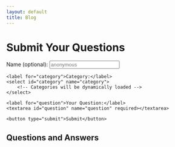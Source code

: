 ```yaml
---
layout: default
title: Blog
---
```


<h1>Submit Your Questions</h1>

<form id="question-form">
    <label for="name">Name (optional):</label>
    <input type="text" id="name" name="name" placeholder="anonymous">

    <label for="category">Category:</label>
    <select id="category" name="category">
        <!-- Categories will be dynamically loaded -->
    </select>

    <label for="question">Your Question:</label>
    <textarea id="question" name="question" required></textarea>

    <button type="submit">Submit</button>
</form>

<h2>Questions and Answers</h2>
<div id="questions-container">
    <!-- Questions and answers will be dynamically displayed here -->
</div>

<script src="https://cdn.jsdelivr.net/npm/@supabase/supabase-js"></script>
<script src="/scripts.js"></script>